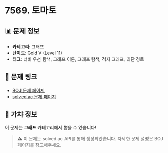 # 7569. 토마토

## 📊 문제 정보
- **카테고리**: 그래프
- **난이도**: Gold V (Level 11)
- **태그**: 너비 우선 탐색, 그래프 이론, 그래프 탐색, 격자 그래프, 최단 경로

## 🔗 문제 링크
- [BOJ 문제 페이지](https://www.acmicpc.net/problem/7569)
- [solved.ac 문제 페이지](https://solved.ac/problems/7569)

## 🎯 가챠 정보
이 문제는 **그래프** 카테고리에서 뽑을 수 있습니다!

> ⚠️ 이 문제는 solved.ac API를 통해 생성되었습니다. 
> 자세한 문제 설명은 BOJ 페이지를 참고해주세요.
